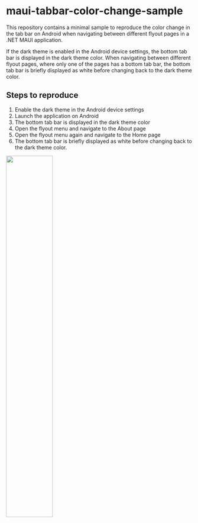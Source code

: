 # maui-tabbar-color-change-sample

This repository contains a minimal sample to reproduce the color change
in the tab bar on Android when navigating between different flyout pages
in a .NET MAUI application.

If the dark theme is enabled in the Android device settings, the bottom
tab bar is displayed in the dark theme color. When navigating between
different flyout pages, where only one of the pages has a bottom tab bar,
the bottom tab bar is briefly displayed as white before changing back to
the dark theme color.

## Steps to reproduce

1. Enable the dark theme in the Android device settings
2. Launch the application on Android
3. The bottom tab bar is displayed in the dark theme color
4. Open the flyout menu and navigate to the About page
5. Open the flyout menu again and navigate to the Home page
6. The bottom tab bar is briefly displayed as white before changing
back to the dark theme color.

<img src="./images/recording.gif" width=50% height=50%>
